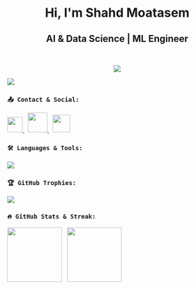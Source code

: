 <h1 align="center">Hi, I'm Shahd Moatasem</h1>

<h2 align="center">AI & Data Science | ML Engineer</h2>
<br>

<p align="center">
  <a href="https://www.linkedin.com/in/shahd-elmasry-09797831b/"> <!-- LinkedIn -->
    <img src="https://readme-typing-svg.herokuapp.com/?lines=AI%20Engineer%20|%20ML%20Specialist;Data%20Science%20Explorer;Always%20Learning%20New%20Tech&font=Bold%20Code&center=true&color=30F050&pause=2000">
  </a>
</p>

<p align="left">
  <img src="https://komarev.com/ghpvc/?username=shahdelmasry12&style=flat&color=4010B0"/> <!-- Profile Views -->
</p>

### `📤 Contact & Social:`
<p align="left">
  <a href="mailto:elmasryshahd554@gmail.com"> <!-- Gmail -->
    <img src="https://github.com/user-attachments/assets/1a97a051-cc24-4738-a7a2-3f53365a9e93" height="35"/>
  </a>&nbsp;
  <a href="https://www.linkedin.com/in/shahd-elmasry-09797831b/"> <!-- LinkedIn -->
    <img src="https://raw.githubusercontent.com/rahuldkjain/github-profile-readme-generator/master/src/images/icons/Social/linked-in-alt.svg" height="45"/>
  </a>&nbsp;
  <a href="https://t.me/@hh645907"> <!-- Telegram -->
    <img src="https://cdn.jsdelivr.net/gh/simple-icons/simple-icons/icons/telegram.svg" height="40"/>
  </a>
</p>

### `🛠️ Languages & Tools:`
<p align="left">
  <img src="https://go-skill-icons.vercel.app/api/icons?i=python,java,cpp,mysql,numpy,pandas,anaconda,jupyter"/>
</p>

### `🏆 GitHub Trophies:`
<p align="left">
  <img src="https://github-profile-trophy.vercel.app/?username=shahdelmasry12&theme=onestar&no-bg=true&no-frame=true&row=1&column=7"/>
</p>

### `🔥 GitHub Stats & Streak:`
<p align="left">
  <img src="https://streak-stats.demolab.com/?user=shahdelmasry12&theme=highcontrast" height="125"/> &nbsp;
  <img src="https://github-readme-stats.vercel.app/api/top-langs?username=shahdelmasry12&layout=compact&langs_count=6&theme=highcontrast" height="125"/>
</p>
